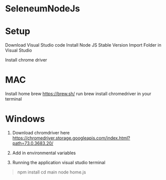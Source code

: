 # SeleneumNodeJs

# Setup
Download Visual Studio code
Install Node JS Stable Version
Import Folder in Visual Studio

Install chrome driver

# MAC
Install home brew
https://brew.sh/
run brew install chromedriver in your terminal

# Windows
1. Download chromdriver here
https://chromedriver.storage.googleapis.com/index.html?path=73.0.3683.20/

2. Add in environmental variables

3. Running the application visual studio terminal
> npm install 
> cd main
> node home.js

